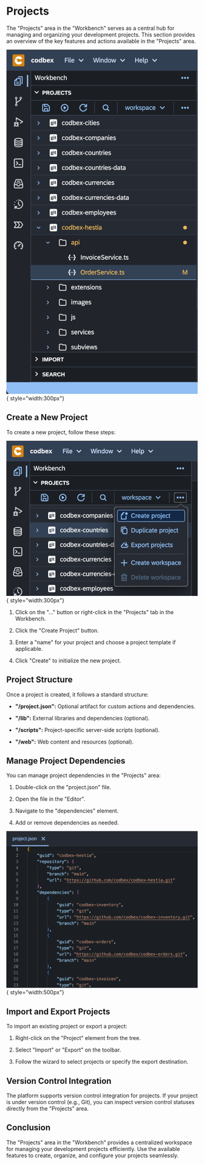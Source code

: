 # Projects

The "Projects" area in the "Workbench" serves as a central hub for managing and organizing your development projects. This section provides an overview of the key features and actions available in the "Projects" area.

![Projects](../../images/tooling/workbench/projects-m.png){ style="width:300px"}

## Create a New Project

To create a new project, follow these steps:

![New Project](../../images/tooling/workbench/project-new.png){ style="width:300px"}

1. Click on the "..." button or right-click in the "Projects" tab in the Workbench.

2. Click the "Create Project" button.

3. Enter a "name" for your project and choose a project template if applicable.

4. Click "Create" to initialize the new project.

## Project Structure

Once a project is created, it follows a standard structure:

- **"/project.json":** Optional artifact for custom actions and dependencies.

- **"/lib":** External libraries and dependencies (optional).

- **"/scripts":** Project-specific server-side scripts (optional).

- **"/web":** Web content and resources (optional).

## Manage Project Dependencies

You can manage project dependencies in the "Projects" area:

1. Double-click on the "project.json" file.

2. Open the file in the "Editor".

3. Navigate to the "dependencies" element.

4. Add or remove dependencies as needed.

![Project Dependencies](../../images/tooling/workbench/project-dependencies.png){ style="width:500px"}

## Import and Export Projects

To import an existing project or export a project:

1. Right-click on the "Project" element from the tree.

2. Select "Import" or "Export" on the toolbar.

3. Follow the wizard to select projects or specify the export destination.

## Version Control Integration

The platform supports version control integration for projects. If your project is under version control (e.g., Git), you can inspect version control statuses directly from the "Projects" area.

## Conclusion

The "Projects" area in the "Workbench" provides a centralized workspace for managing your development projects efficiently. Use the available features to create, organize, and configure your projects seamlessly.

